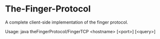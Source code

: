 # The-Finger-Protocol
A complete client-side implementation of the finger protocol.

Usage: java theFingerProtocol/FingerTCP &lt;hostname&gt; [&lt;port&gt;] [&lt;query&gt;]